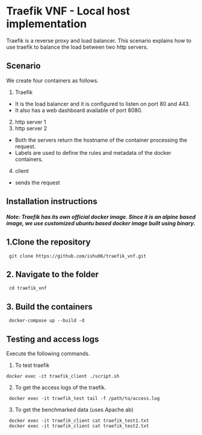 # Traefik VNF - Local host implementation

Traefik is a reverse proxy and load balancer. This scenario explains how to use traefik to balance the load between two http servers.

## Scenario

We create four containers as follows.
1. Traefik
 - It is the load balancer and it is configured to listen on port 80 and 443.
 - It also has a web dashboard available of port 8080.
2. http server 1
3. http server 2
- Both the servers return the hostname of the container processing the request.
- Labels are used to define the rules and metadata of the docker containers.
4. client
- sends the request

## Installation instructions

##### Note: Traefik has its own official docker image. Since it is an alpine based image, we use customized ubuntu based docker image built using binary.

## 1.Clone the repository

` git clone https://github.com/ishu06/traefik_vnf.git`

## 2. Navigate to the folder

` cd traefik_vnf`

## 3. Build the containers 

` docker-compose up --build -d`

## Testing and access logs

Execute the following commands.

1. To test traefik

`docker exec -it traefik_client ./script.sh`

2. To get the access logs of the traefik.

` docker exec -it traefik_test tail -f /path/to/access.log`

3. To get the benchmarked data (uses Apache ab)

` docker exec -it traefik_client cat traefik_test1.txt`   
` docker exec -it traefik_client cat traefik_test2.txt`   
